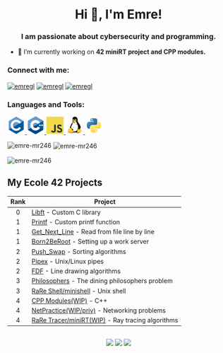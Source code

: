 
<h1 align="center">Hi 👋, I'm Emre!</h1>
<h3 align="center">I am passionate about cybersecurity and programming.</h3>

- 🔭 I’m currently working on **42 miniRT project and CPP modules.**

<h3 align="left">Connect with me:</h3>
<p align="left">
<a href="https://linkedin.com/in/emregl" target="blank"><img align="center" src="https://raw.githubusercontent.com/rahuldkjain/github-profile-readme-generator/master/src/images/icons/Social/linked-in-alt.svg" alt="emregl" height="30" width="40" /></a>
<a href="https://tryhackme.com/p/mr246" target="blank"><img align="center" src="https://i.ibb.co/C5CQVwV/0-rzo5-Tqpt-Jq-MYUkwg.jpg" alt="emregl" height="40" width="40" /></a>
<a href="https://app.hackthebox.com/profile/1306260" target="blank"><img align="center" src="https://i.ibb.co/y019C59/31746234.png" alt="emregl" height="40" width="40" /></a>
</p>

<h3 align="left">Languages and Tools:</h3>
<p align="left"> <a href="https://www.cprogramming.com/" target="_blank" rel="noreferrer"> <img src="https://raw.githubusercontent.com/devicons/devicon/master/icons/c/c-original.svg" alt="c" width="40" height="40"/> </a> <a href="https://www.w3schools.com/cpp/" target="_blank" rel="noreferrer"> <img src="https://raw.githubusercontent.com/devicons/devicon/master/icons/cplusplus/cplusplus-original.svg" alt="cplusplus" width="40" height="40"/> </a> <a href="https://developer.mozilla.org/en-US/docs/Web/JavaScript" target="_blank" rel="noreferrer"> <img src="https://raw.githubusercontent.com/devicons/devicon/master/icons/javascript/javascript-original.svg" alt="javascript" width="40" height="40"/> </a> <a href="https://www.linux.org/" target="_blank" rel="noreferrer"> <img src="https://raw.githubusercontent.com/devicons/devicon/master/icons/linux/linux-original.svg" alt="linux" width="40" height="40"/> </a> <a href="https://www.python.org" target="_blank" rel="noreferrer"> <img src="https://raw.githubusercontent.com/devicons/devicon/master/icons/python/python-original.svg" alt="python" width="40" height="40"/> </a> </p>

<p><img align="left" src="https://github-readme-stats.vercel.app/api/top-langs?username=emre-mr246&show_icons=true&locale=en&layout=compact" alt="emre-mr246" /></p>

<p>&nbsp;<img align="center" src="https://github-readme-stats.vercel.app/api?username=emre-mr246&show_icons=true&locale=en" alt="emre-mr246" /></p>


<p><img align="center" src="https://github-readme-streak-stats.herokuapp.com/?user=emre-mr246&" alt="emre-mr246" /></p>

## My Ecole 42 Projects
| Rank | Project |
|:----:|---------|
|  0   | [Libft](https://github.com/emre-mr246/42_ring0_libft) - Custom C library |
|  1   | [Printf](https://github.com/emre-mr246/42_ring1_printf) - Custom printf function |
|  1   | [Get_Next_Line](https://github.com/emre-mr246/42_ring1_get_next_line) - Read from file line by line |
|  1   | [Born2BeRoot](https://github.com/emre-mr246/42_ring1_born2beroot) - Setting up a work server |
|  2   | [Push_Swap](https://github.com/emre-mr246/42_ring2_push_swap) - Sorting algorithms |
|  2   | [Pipex](https://github.com/emre-mr246/42_ring2_pipex) - Unix/Linux pipes |
|  2   | [FDF](https://github.com/emre-mr246/42_ring2_fdf) - Line drawing algorithms |
|  3   | [Philosophers](https://github.com/emre-mr246/42_ring3_philosophers) - The dining philosophers problem |
|  3   | [RaRe Shell/minishell](https://github.com/emre-mr246/42_ring3_minishell) - Unix shell |
|  4   | [CPP Modules(WIP)](https://github.com/emre-mr246/42_ring4_cpp_modules) - C++ |
|  4   | [NetPractice(WIP/priv)](https://github.com/emre-mr246/42_ring4_netpractice) - Networking problems |
|  4   | [RaRe Tracer/miniRT(WIP)](https://github.com/emre-mr246/42_ring4_minirt) - Ray tracing algorithms |


<div align="center">
  <h2></h2>
    <a href= https://github.com/emre-mr246/42-evaluation><img src="https://img.shields.io/badge/circle-4/6-magenta?style=for-the-badge"/></a>
    <a href= https://github.com/emre-mr246/42-evaluation><img src="https://img.shields.io/badge/42-Evaluation-red?style=for-the-badge"/></a>
    <a href="https://42istanbul.com.tr/"><img src="https://img.shields.io/badge/42-ISTANBUL-white?style=for-the-badge"/></a>
   
</div>


